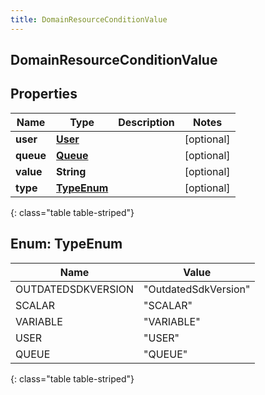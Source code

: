 ```yaml
---
title: DomainResourceConditionValue
---
```

## DomainResourceConditionValue


## Properties

| Name | Type | Description | Notes |
| ------------ | ------------- | ------------- | ------------- |
| **user** | [**User**](User.html) |  |  [optional] |
| **queue** | [**Queue**](Queue.html) |  |  [optional] |
| **value** | **String** |  |  [optional] |
| **type** | [**TypeEnum**](#TypeEnum) |  |  [optional] |
{: class="table table-striped"}


<a name="TypeEnum"></a>

## Enum: TypeEnum

| Name | Value |
| ---- | ----- |
| OUTDATEDSDKVERSION | &quot;OutdatedSdkVersion&quot; |
| SCALAR | &quot;SCALAR&quot; |
| VARIABLE | &quot;VARIABLE&quot; |
| USER | &quot;USER&quot; |
| QUEUE | &quot;QUEUE&quot; |
{: class="table table-striped"}




